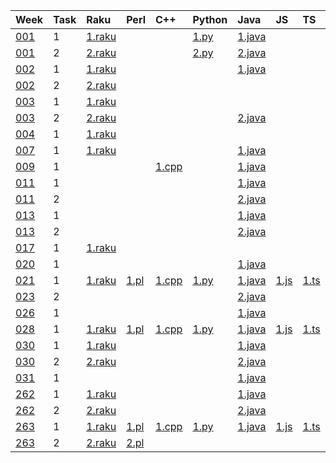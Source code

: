 | Week | Task | Raku | Perl | C++ | Python | Java | JS | TS | Go
| :--  | :--  | :--  | :--  | :-- | :--    | :--  | :-- | :-- | :-- |
| [001](https://theweeklychallenge.org/blog/perl-weekly-challenge-001/) | 1 | [1.raku](https://github.com/ash/raku-challenges/blob/master/001/ch-1.raku) | | | [1.py](https://github.com/ash/python-challenges/blob/main/001/ch-1.py) | [1.java](https://github.com/ash/java-challenges/blob/main/001/ch-1.java) 
| [001](https://theweeklychallenge.org/blog/perl-weekly-challenge-001/) | 2 | [2.raku](https://github.com/ash/raku-challenges/blob/master/001/ch-2.raku) | | | [2.py](https://github.com/ash/python-challenges/blob/main/001/ch-2.py) | [2.java](https://github.com/ash/java-challenges/blob/main/001/ch-2.java) 
| [002](https://theweeklychallenge.org/blog/perl-weekly-challenge-002/) | 1 | [1.raku](https://github.com/ash/raku-challenges/blob/master/002/ch-1.raku) | | | | [1.java](https://github.com/ash/java-challenges/blob/main/002/ch-1.java) 
| [002](https://theweeklychallenge.org/blog/perl-weekly-challenge-002/) | 2 | [2.raku](https://github.com/ash/raku-challenges/blob/master/002/ch-2.raku) | 
| [003](https://theweeklychallenge.org/blog/perl-weekly-challenge-003/) | 1 | [1.raku](https://github.com/ash/raku-challenges/blob/master/003/ch-1.raku) | 
| [003](https://theweeklychallenge.org/blog/perl-weekly-challenge-003/) | 2 | [2.raku](https://github.com/ash/raku-challenges/blob/master/003/ch-2.raku) | | | | [2.java](https://github.com/ash/java-challenges/blob/main/003/ch-2.java) 
| [004](https://theweeklychallenge.org/blog/perl-weekly-challenge-004/) | 1 | [1.raku](https://github.com/ash/raku-challenges/blob/master/004/ch-1.raku) | 
| [007](https://theweeklychallenge.org/blog/perl-weekly-challenge-007/) | 1 | [1.raku](https://github.com/ash/raku-challenges/blob/master/007/ch-1.raku) | | | | [1.java](https://github.com/ash/java-challenges/blob/main/007/ch-1.java) 
| [009](https://theweeklychallenge.org/blog/perl-weekly-challenge-009/) | 1 |                                                                               | | [1.cpp](https://github.com/ash/cpp-challenges/blob/main/009/ch-1.cpp) | | [1.java](https://github.com/ash/java-challenges/blob/main/009/ch-1.java) 
| [011](https://theweeklychallenge.org/blog/perl-weekly-challenge-011/) | 1 |                                                                               | |                                                                          | | [1.java](https://github.com/ash/java-challenges/blob/main/011/ch-1.java) 
| [011](https://theweeklychallenge.org/blog/perl-weekly-challenge-011/) | 2 |                                                                               | |                                                                          | | [2.java](https://github.com/ash/java-challenges/blob/main/011/ch-2.java) 
| [013](https://theweeklychallenge.org/blog/perl-weekly-challenge-013/) | 1 |                                                                               | |                                                                          | | [1.java](https://github.com/ash/java-challenges/blob/main/013/ch-1.java) 
| [013](https://theweeklychallenge.org/blog/perl-weekly-challenge-013/) | 2 |                                                                               | |                                                                          | | [2.java](https://github.com/ash/java-challenges/blob/main/013/ch-2.java) 
| [017](https://theweeklychallenge.org/blog/perl-weekly-challenge-017/) | 1 | [1.raku](https://github.com/ash/raku-challenges/blob/master/017/ch-1.raku) | 
| [020](https://theweeklychallenge.org/blog/perl-weekly-challenge-020/) | 1 |                                                                               | |                                                                          | | [1.java](https://github.com/ash/java-challenges/blob/main/020/ch-1.java) 
| [021](https://theweeklychallenge.org/blog/perl-weekly-challenge-021/) | 1 | [1.raku](https://github.com/ash/raku-challenges/blob/master/021/ch-1.raku) | [1.pl](https://github.com/ash/perl-challenges/blob/main/021/ch-1.pl) | [1.cpp](https://github.com/ash/cpp-challenges/blob/main/021/ch-1.cpp) | [1.py](https://github.com/ash/python-challenges/blob/main/021/ch-1.py) | [1.java](https://github.com/ash/java-challenges/blob/main/021/ch-1.java) | [1.js](https://github.com/ash/js-challenges/blob/main/021/ch-1.js) | [1.ts](https://github.com/ash/typescript-challenges/blob/main/021/ch-1.ts) | [1.go](https://github.com/ash/go-challenges/blob/main/021/ch-1.go)
| [023](https://theweeklychallenge.org/blog/perl-weekly-challenge-023/) | 2 | | | | | [2.java](https://github.com/ash/java-challenges/blob/main/023/ch-2.java)
| [026](https://theweeklychallenge.org/blog/perl-weekly-challenge-026/) | 1 | | | | | [1.java](https://github.com/ash/java-challenges/blob/main/026/ch-1.java)
| [028](https://theweeklychallenge.org/blog/perl-weekly-challenge-028/) | 1 | [1.raku](https://github.com/ash/raku-challenges/blob/master/028/ch-1.raku) | [1.pl](https://github.com/ash/perl-challenges/blob/main/028/ch-1.pl) | [1.cpp](https://github.com/ash/cpp-challenges/blob/main/028/ch-1.cpp) | [1.py](https://github.com/ash/python-challenges/blob/main/028/ch-1.py) | [1.java](https://github.com/ash/java-challenges/blob/main/028/ch-1.java) | [1.js](https://github.com/ash/js-challenges/blob/main/028/ch-1.js) | [1.ts](https://github.com/ash/typescript-challenges/blob/main/028/ch-1.ts) | [1.go](https://github.com/ash/go-challenges/blob/main/028/ch-1.go)
| [030](https://theweeklychallenge.org/blog/perl-weekly-challenge-030/) | 1 | [1.raku](https://github.com/ash/raku-challenges/blob/master/030/ch-1.raku) | |                                                                     | | [1.java](https://github.com/ash/java-challenges/blob/main/030/ch-1.java) 
| [030](https://theweeklychallenge.org/blog/perl-weekly-challenge-030/) | 2 | [2.raku](https://github.com/ash/raku-challenges/blob/master/030/ch-2.raku) | |                                                                     | | [2.java](https://github.com/ash/java-challenges/blob/main/030/ch-2.java) 
| [031](https://theweeklychallenge.org/blog/perl-weekly-challenge-031/) | 1 |                                                                            | |                                                                     | | [1.java](https://github.com/ash/java-challenges/blob/main/031/ch-1.java) 
| [262](https://theweeklychallenge.org/blog/perl-weekly-challenge-262/) | 1 | [1.raku](https://github.com/ash/raku-challenges/blob/master/262/ch-1.raku) | | | | [1.java](https://github.com/ash/java-challenges/blob/main/262/ch-1.java)
| [262](https://theweeklychallenge.org/blog/perl-weekly-challenge-262/) | 2 | [2.raku](https://github.com/ash/raku-challenges/blob/master/262/ch-2.raku) | | | | [2.java](https://github.com/ash/java-challenges/blob/main/262/ch-2.java)
| [263](https://theweeklychallenge.org/blog/perl-weekly-challenge-263/) | 1 | [1.raku](https://github.com/ash/raku-challenges/blob/master/263/ch-1.raku) | [1.pl](https://github.com/ash/perl-challenges/blob/main/263/ch-1.pl) | [1.cpp](https://github.com/ash/cpp-challenges/blob/main/263/ch-1.cpp) | [1.py](https://github.com/ash/python-challenges/blob/main/263/ch-1.py)  | [1.java](https://github.com/ash/java-challenges/blob/main/263/ch-1.java) | [1.js](https://github.com/ash/js-challenges/blob/main/263/ch-1.js) | [1.ts](https://github.com/ash/typescript-challenges/blob/main/263/ch-1.ts) | [1.go](https://github.com/ash/go-challenges/blob/main/263/ch-1.go)
| [263](https://theweeklychallenge.org/blog/perl-weekly-challenge-263/) | 2 | [2.raku](https://github.com/ash/raku-challenges/blob/master/263/ch-2.raku) | [2.pl](https://github.com/ash/perl-challenges/blob/main/263/ch-2.pl)
